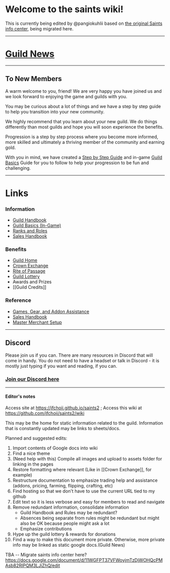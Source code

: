 <!-- index.md in the home directory functions as the home page -->

# Welcome to the saints wiki! 


This is currently being edited by @pangiokuhlii based on [the original Saints info center](https://docs.google.com/document/d/11WGFPT37VFWoyjmTzDjWOHQcPMAsb82RIPQM3LJiZhQ/edit), being migrated here. 

---

# [Guild News](wiki/Guild-News.md)

---

## To New Members

A warm welcome to you, friend! We are very happy you have joined us and we look forward to enjoying the game and guilds with you.

You may be curious about a lot of things and we have a step by step guide to help you transition into your new community.

We highly recommend that you learn about your new guild. We do things differently than most guilds and hope you will soon experience the benefits.

Progression is a step by step process where you become more informed, more skilled and ultimately a thriving member of the community and earning gold.

With you in mind, we have created a [Step by Step Guide](/wiki/Step-by-Step-Guide.md) and in-game [Guild Basics](/wiki/Guild-Basics.md) Guide for you to follow to help your progression to be fun and challenging.

---

# Links

### Information

- [Guild Handbook](/wiki/Guild-Handbook.md)
- [Guild Basics (In-Game)](/wiki/Guild-Basics)
- [Ranks and Roles](/wiki/Ranks-and-Roles.md)
- [Sales Handbook](/wiki/Sales-Handbook.md)

### Benefits

- [Guild Home](/wiki/Guild-Home.md)
- [Crown Exchange](/wiki/Crown-Exchange.md)
- [Rite of Passage](/wiki/Rite-of-Passage.md)
- [Guild Lottery](/wiki/Guild-News.md)
- Awards and Prizes
- [[Guild Credits]]

### Reference

- [Games, Gear, and Addon Assistance](/wiki/Game,-Gear,-and-Addon-Assistance.md)
- [Sales Handbook](/wiki/Sales-Handbook.md)
- [Master Merchant Setup](/wiki/Master-Merchant-Setup.md)

---

## Discord
Please join us if you can.  There are many resources in Discord that will come in handy. You do not need to have a headset or talk in Discord - it is mostly just typing if you want and reading, if you can.  

### [Join our Discord here](https://discord.gg/8KybyjS)


---

#### Editor's notes


Access site at https://jfchoii.github.io/saints2 ; Access this wiki at https://github.com/jfchoii/saints2/wiki

This may be the home for static information related to the guild. Information that is constantly updated may be links to sheets/docs.

Planned and suggested edits:
1. Import contents of Google docs into wiki
2. Find a nice theme
3. (Need help with this) Compile all images and upload to assets folder for linking in the pages 
4. Restore formatting where relevant (Like in [[Crown Exchange]], for example)
5. Restructure documentation to emphasize trading help and assistance (addons, pricing, farming, flipping, crafting, etc)
6. Find hosting so that we don't have to use the current URL tied to my github
7. Edit text so it is less verbose and easy for members to read and navigate
8. Remove redundant information, consolidate information
   - Guild Handbook and Rules may be redundant? 
   - Absences being separate from rules might be redundant but might also be OK because people might ask a lot
   - Emphasize contributions
9. Hype up the guild lottery & rewards for donations
10. Find a way to make this document more private. Otherwise, more private info may be linked as static google docs.(Guild News)

TBA -- Migrate saints info center here? https://docs.google.com/document/d/11WGFPT37VFWoyjmTzDjWOHQcPMAsb82RIPQM3LJiZhQ/edit




<!---## Table of Contents
This might be optional as there is already a sidebar

### Introduction
1. [Welcome New Members](Welcome)
2. [[Step by Step Guide]]

### [Guild News](linktoguildnews)

### Guilds
1. [[Guild Basics]]
2. [[Guild Rules]]

### [Sales Handbook](Sales-Handbook.md)

### Benefits

### Events

### -->